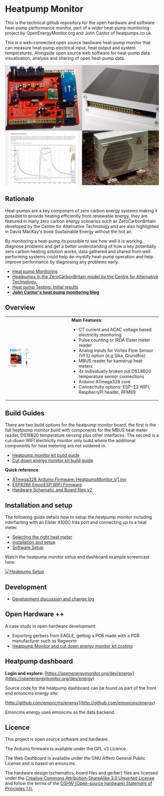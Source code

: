 # Heatpump Monitor

This is the technical github repository for the open hardware and software heat-pump performance monitor, part of a wider heat-pump monitoring project by OpenEnergyMonitor.org and John Cantor of heatpumps.co.uk.

This is a web-connected open source hardware heat-pump monitor that can measure heat-pump electrical input, heat output and system temperatures. Alongside open source web software for heat-pump data visualisation, analysis and sharing of open heat-pump data.

![Heatpump monitor](images/topgraphic.jpg)

## Rationale

Heat-pumps are a key component of zero carbon energy systems making it possible to provide heating efficiently from renewable energy, they are featured in many zero carbon energy scenarios such as ZeroCarbonBritain developed by the Centre for Alternative Technology and are also highlighted in David MacKay's book Sustainable Energy without the hot air.

By monitoring a heat-pump its possible to see how well it is working, diagnose problems and get a better understanding of how a key potentially zero carbon heating solution works, data gathered and shared from well performing systems could help de-mystify heat-pump operation and help improve performance by diagnosing any problems early.

- [Heat pump Monitoring](https://blog.openenergymonitor.org/2015/12/heat-pump-monitoring)
- [Heatpumps in the ZeroCarbonBritain model by the Centre for Alternative Technology.](https://blog.openenergymonitor.org/2015/12/heatpumps-in-zerocarbonbritain-model-by)
- [Heat pump Testing: Initial results](https://blog.openenergymonitor.org/2016/02/heat-pump-testing-initial-results)
- **[John Cantor's heat pump monitoring blog](http://johncantorheatpumps.blogspot.co.uk)**

## Overview

<table>
<tr><td>
<img style="width:40%" src="images/HPgraphic.png">
</td><td>
<b>Main Features:</b><br>
<ul>
<li>CT current and ACAC voltage based electricity monitoring</li>
<li>Pulse counting or IRDA Elster meter reader</li>
<li>Analog inputs for Vortex Flow Sensor (VFS) option (e.g Sika, Grundfos)</li>
<li>MBUS reader for kamstrup heat meters</li>
<li>4x individually broken out DS18B20 temperature sensor connections</li>
<li>Arduino ATmega328 core</li>
<li>Connectivity options: ESP-12 WIFI, RaspberryPI header, RFM69</li>
</ul>
</td>
</tr>
</table>

## Build Guides

There are two build options for the heatpump monitor board, the first is the full heatpump monitor build with components for the MBUS heat meter reader, DS18B20 temperature sensing plus other interfaces. The second is a cut-down WIFI electricity monitor only build where the additional components for heat metering are not soldered in.

- [Heatpump monitor kit build guide](heatpumpmonitor_build.md)
- [Cut down energy monitor kit build guide](energymonitor_build.md)

**Quick reference**

- [ATmega328 Arduino Firmware: HeatpumpMonitor_V1.ino](https://github.com/openenergymonitor/HeatpumpMonitor/blob/master/Firmware/Arduino/HeatpumpMonitor_V1)
- [ESP8266 EmonESP WIFI Firmware](https://github.com/openenergymonitor/EmonESP)
- [Hardware Schematic and Board files v2](https://github.com/openenergymonitor/HeatpumpMonitor/tree/master/Hardware/v2)

## Installation and setup

The following guide details how to setup the heatpump monitor including interfacting with an Elster A100C Irda port and connecting up to a heat meter.

- [Selecting the right heat meter](selectingheatmeter.md)
- [Installation and setup](installation.md)
- [Software Setup](software_setup.md)

Watch the heatpump monitor setup and dashboard example screencast here:

[![Heatpump Setup](https://img.youtube.com/vi/71LrNdq08hs/0.jpg)](https://www.youtube.com/watch?v=71LrNdq08hs)

## Development

- [Development discussion and change log](development.md)

## Open Hardware ++

A case study in open hardware development

- Exporting gerbers from EAGLE, getting a PCB made with a PCB manufacturer such as Ragworm
- [Heatpump Monitor and cut down energy monitor kit costing](costingexample.md)


## Heatpump dashboard

**Login and explore:** [https://openenergymonitor.org/dev/energy](https://openenergymonitor.org/dev/energy)

Source code for the heatpump dashboard can be found as part of the front end emoncms energy site:

[http://github.com/emoncms/energy](http://github.com/emoncms/energy)

Emoncms energy uses emoncms as the data backend.

## Licence

This project is open source software and hardware.

The Arduino firmware is available under the GPL v3 Licence. 

The Web Dashboard is available under the GNU Affero General Public License and is based on emoncms.

The hardware design (schematics, board files and gerber) files are licensed under the [Creative Commons Attribution-ShareAlike 3.0 Unported License](http://creativecommons.org/licenses/by-sa/3.0/) and follow the terms of the [OSHW (Open-source hardware) Statement of Principles 1.0.](http://freedomdefined.org/OSHW)
